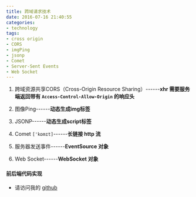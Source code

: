 ```yaml
---
title: 跨域请求技术
date: 2016-07-16 21:40:55
categories:
- technology
tags:
- cross origin
- CORS
- imgPing
- jsonp
- Comet
- Server-Sent Events
- Web Socket
---
```


1. 跨域资源共享CORS（Cross-Origin Resource Sharing）------**xhr  需要服务端返回带有  `Access-Control-Allow-Origin` 的响应头**

2. 图像Ping------**动态生成img标签**

3. JSONP------**动态生成script标签**

4. Comet `['kɒmɪt]`------**长链接   http 流**

5. 服务器发送事件------**EventSource 对象**

6. Web Socket------**WebSocket 对象**

<!-- more -->

#### 前后端代码实现
- 请访问我的 [github](https://github.com/Yann-Wang/cross-origin-request-technology)